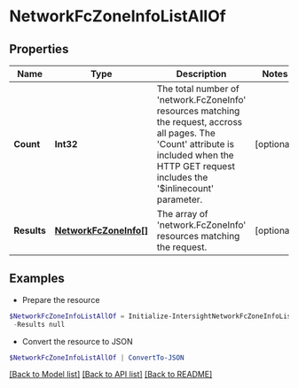 # NetworkFcZoneInfoListAllOf
## Properties

Name | Type | Description | Notes
------------ | ------------- | ------------- | -------------
**Count** | **Int32** | The total number of &#39;network.FcZoneInfo&#39; resources matching the request, accross all pages. The &#39;Count&#39; attribute is included when the HTTP GET request includes the &#39;$inlinecount&#39; parameter. | [optional] 
**Results** | [**NetworkFcZoneInfo[]**](NetworkFcZoneInfo.md) | The array of &#39;network.FcZoneInfo&#39; resources matching the request. | [optional] 

## Examples

- Prepare the resource
```powershell
$NetworkFcZoneInfoListAllOf = Initialize-IntersightNetworkFcZoneInfoListAllOf  -Count null `
 -Results null
```

- Convert the resource to JSON
```powershell
$NetworkFcZoneInfoListAllOf | ConvertTo-JSON
```

[[Back to Model list]](../README.md#documentation-for-models) [[Back to API list]](../README.md#documentation-for-api-endpoints) [[Back to README]](../README.md)

